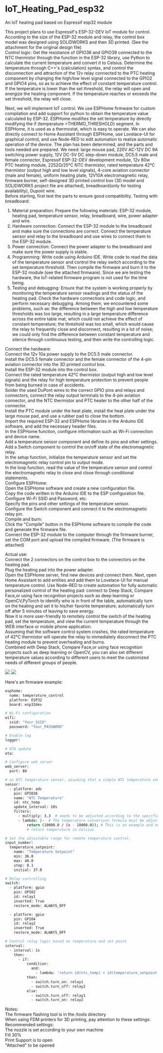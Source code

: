 # IoT_Heating_Pad_esp32
An IoT heating pad based on Espressif esp32 module  

This project plans to use Espressif's ESP-32-DEV IoT module for control.  
According to the size of the ESP-32 module and relay, the control box model was designed using SOLIDWORKS and then 3D printed. (See the attachment for the original design file)  
Control logic: Get the resistance of GPIO36 and GPIO39 connected to the NTC thermistor through the function in the ESP-32 library, use Python to calculate the current temperature and convert it to Celsius. Determine the temperature through C++'s {calculation} syntax, and control the disconnection and attraction of the 12v relay connected to the PTC heating component by changing the high/low level signal connected to the GPIO2 and GPIO4 pins, so as to achieve the effect of constant temperature control. If the temperature is lower than the set threshold, the relay will open and energize the heating component. If the temperature reaches or exceeds the set threshold, the relay will close.

Next, we will implement IoT control. We use ESPHome firmware for custom compilation and add support for python to obtain the temperature value calculated by ESP-32. ESPHome modifies the set temperature by directly modifying the if (temperature >THERMO_THRESHOLD) segment. In ESPHome, it is used as a thermostat, which is easy to operate. We can also directly connect to Home Assistant through ESPHome, use Lovelace-UI for graphical control, and use Node-RED to edit automation to realize automatic operation of the device. The plan has been determined, and the parts and tools needed are prepared. We need: large mouse pad, 220V AC-12V DC 9A switching power supply, 12V DC-5V DC step-down module, DC5.5 male and female connector, Espressif ESP-32-DEV development module, 12v 80w PTC heating module, 2252Ω/25℃ NTC thermistor, rated temperature 42℃ thermistor (output high and low level signals), 4-core aviation connector (male and female), uniform heating plate, 12V10A electromagnetic relay, firmware burner, self-designed 3D printed control box (3D model and SOLIDWORKS project file are attached), breadboard(only for testing availability), Dupont wire.  
Before starting, first test the parts to ensure good compatibility. Testing with breadboard:
1. Material preparation: Prepare the following materials: ESP-32 module, heating pad, temperature sensor, relay,
breadboard, wire, power adapter and wire.
2. Hardware connection: Connect the ESP-32 module to the breadboard and make sure the connections are correct. Connect the temperature sensor and relay to the breadboard and use wires to connect them to the ESP-32 module.
3. Power connection: Connect the power adapter to the breadboard and make sure the power supply is stable.
4. Programming: Write code using Arduino IDE. Write code to read the data of the temperature sensor and control the relay switch according to the set temperature threshold. Then compile the firmware and burn it to the ESP-32 module (see the attached firmware). Since we are testing the hardware, the IoT-related firmware program is not used for the time being.
5. Testing and debugging: Ensure that the system is working properly by monitoring the temperature sensor readings and the status of the heating pad.
Check the hardware connections and code logic, and perform necessary debugging. Among them, we encountered some problems, such as: the difference between the high and low temperature thresholds was too large, resulting in a large temperature difference across the entire table mat, which could not achieve the effect of constant temperature; the threshold was too small, which would cause the relay to frequently close and disconnect, resulting in a lot of noise; we could only find the difference between constant temperature and silence through continuous testing, and then write the controlling logic.  

Connect the hardware:  
Connect the 12v 10a power supply to the DC5.5 male connector.  
Install the DC5.5 female connector and the female connector of the 4-pin aviation connector into the 3D printed control box.  
Install the ESP-32 module into the control box.  
Connect the rated temperature 42℃ thermistor (output high and low level signals) and the relay for high temperature protection to prevent people from being burned in case of accidents.  
Solder the used DuPont wires to the correct GPIO pins and relays and connectors, connect the relay output terminals to the 4-pin aviation connector, and the NTC thermistor and PTC heater to the other half of the connector.  
Install the PTC module under the heat plate, install the heat plate under the large mouse pad, and use a rubber pad to close the bottom.  
Import the required ESP-32 and ESPHome libraries in the Arduino IDE software, and add the necessary header files.  
In the ESPHome function, configure information such as Wi-Fi connection and device name.  
Add a temperature sensor component and define its pins and other settings.  
Add a Switch component to control the on/off state of the electromagnetic relay.  
In the setup function, initialize the temperature sensor and set the electromagnetic relay control pin to output mode.  
In the loop function, read the value of the temperature sensor and control the electromagnetic relay to close and close through conditional statements.  
Configure ESPHome:  
Open the ESPHome software and create a new configuration file.  
Copy the code written in the Arduino IDE to the ESP configuration file.  
Configure Wi-Fi SSID and Password, etc.  
Specify the pins and other settings of the temperature sensor.  
Configure the Switch component and connect it to the electromagnetic relay pin.  
Compile and burn:  
Click the "Compile" button in the ESPHome software to compile the code and generate the firmware file.  
Connect the ESP-32 module to the computer through the firmware burner, set the COM port and upload the compiled firmware.
(The firmware is attached)

Actual use:  
Connect the 2 connectors on the control box to the connectors on the heating pad.  
Plug the heating pad into the power adapter.  
Open the ESPHome server, find new devices and connect them. Next, open Home Assistant to add entities and add them to Lovelace-UI for manual temperature control. Use Node-RED to create automation for fully automatic personalized control of the heating pad: connect to Deep Stack, Compare Face,or using face recognition projects such as deep learning or OpenCV,PyTorch to identify who is in front of the table, automatically turn on the heating and set it to his/her favorite temperature; automatically turn off after 5 minutes of leaving to save energy.  
Now it is more user-friendly to remotely control the switch of the heating pad, set the temperature, and view the current temperature through the WEB interface or mobile phone application.  
Assuming that the software control system crashes, the rated temperature of 42℃ thermistor will operate the relay to immediately disconnect the PTC heating module to prevent overheating and burns.  
Combined with Deep Stack, Compare Face,or using face recognition projects such as deep learning or OpenCV, you can also set different temperature values ​​according to different users to meet the customized needs of different groups of people.  

![](images/IMG_2461.jpeg)
![](images/IMG_2462.jpeg)

Here's an firmware example:  
```sh
esphome:
  name: temperature_control
  platform: ESP32
  board: esp32dev

# Wi-Fi configuration
wifi:
  ssid: "Your_SSID"
  password: "Your_PASSWORD"

# Enable log
logger:

# OTA update
ota:

# Configure web server
web_server:
  port: 80

# an NTC temperature sensor, assuming that a simple NTC temperature sensor is connected to an ADC pin
sensor:
  - platform: adc
    pin: GPIO36
    name: "NTC Temperature"
    id: ntc_temp
    update_interval: 10s
    filters:
      - multiply: 3.3  # needs to be adjusted according to the specific resistance and NTC characteristics
      - lambda: |-  # The temperature conversion formula must be adjusted according to the NTC characteristic curve
          return (10000.0 / (x - 10000.0)); # This is an example and needs to be replaced with the correct temperature conversion formula
          # return temperature in Celsius.

# Set the adjustable range for remote temperature control.
input_number:
  temperature_setpoint:
    name: "Temperature Setpoint"
    min: 36.0
    max: 40.0
    step: 0.1
    initial: 37.0

# Relay controlling
switch:
  - platform: gpio
    pin: GPIO2
    id: relay1
    inverted: True
    restore_mode: ALWAYS_OFF

  - platform: gpio
    pin: GPIO4
    id: relay2
    inverted: True
    restore_mode: ALWAYS_OFF

# Control relay logic based on temperature and set point
interval:
  - interval: 1s
    then:
      - if:
          condition:
            and:
              - lambda: 'return id(ntc_temp) < id(temperature_setpoint);'
          then:
            - switch.turn_on: relay1
            - switch.turn_off: relay2
          else:
            - switch.turn_off: relay1
            - switch.turn_on: relay2
```


Notes:   
The firmware flashing tool is in the /tools directory  
When using FDM printers for 3D printing, pay attention to these settings:  
Recommended settings:  
The nozzle is set according to your own machine  
Fill 30%  
Print Support is to open  
"Attached" to be opened  
